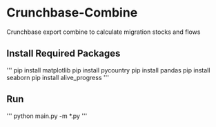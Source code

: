 # Crunchbase-Combine
Crunchbase export combine to calculate migration stocks and flows 



## Install Required Packages

''' 
pip install matplotlib
pip install pycountry
pip install pandas
pip install seaborn
pip install alive_progress
'''

## Run

'''
python main.py -m *.py
'''
